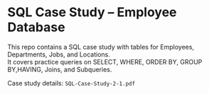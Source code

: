 # SQL Case Study – Employee Database  

This repo contains a SQL case study with tables for Employees, Departments, Jobs, and Locations.  
It covers practice queries on SELECT, WHERE, ORDER BY, GROUP BY,HAVING, Joins, and Subqueries.  

Case study details: `SQL-Case-Study-2-1.pdf`
